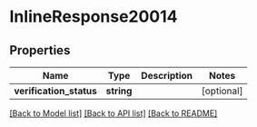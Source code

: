 # InlineResponse20014

## Properties
Name | Type | Description | Notes
------------ | ------------- | ------------- | -------------
**verification_status** | **string** |  | [optional] 

[[Back to Model list]](../README.md#documentation-for-models) [[Back to API list]](../README.md#documentation-for-api-endpoints) [[Back to README]](../README.md)


